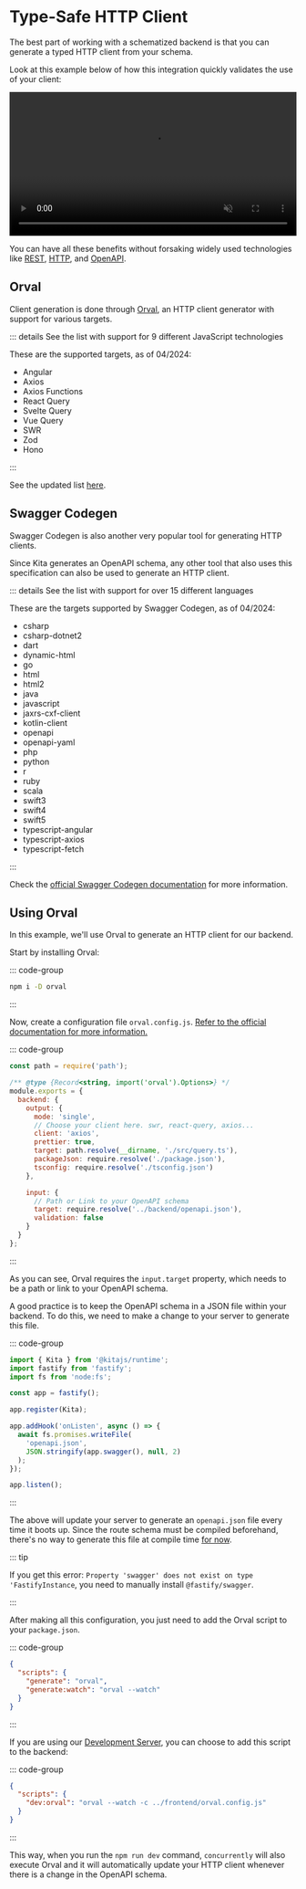 # Type-Safe HTTP Client

The best part of working with a schematized backend is that you can generate a
typed HTTP client from your schema.

Look at this example below of how this integration quickly validates the use of
your client:

<video width="100%" controls autoplay loop muted>
  <source src="/videos/orval-e2e.mp4" type="video/mp4" />
  Your browser does not support the video tag.
</video>

You can have all these benefits without forsaking widely used technologies like
[REST](https://en.wikipedia.org/wiki/REST),
[HTTP](https://en.wikipedia.org/wiki/HTTP), and
[OpenAPI](https://en.wikipedia.org/wiki/Open_API).

## Orval

Client generation is done through [Orval](https://orval.dev/), an HTTP client
generator with support for various targets.

::: details See the list with support for 9 different JavaScript technologies

These are the supported targets, as of 04/2024:

- Angular
- Axios
- Axios Functions
- React Query
- Svelte Query
- Vue Query
- SWR
- Zod
- Hono

:::

See the updated list
[here](https://orval.dev/reference/configuration/output#client).

## Swagger Codegen

Swagger Codegen is also another very popular tool for generating HTTP clients.

Since Kita generates an OpenAPI schema, any other tool that also uses this
specification can also be used to generate an HTTP client.

::: details See the list with support for over 15 different languages

These are the targets supported by Swagger Codegen, as of 04/2024:

- csharp
- csharp-dotnet2
- dart
- dynamic-html
- go
- html
- html2
- java
- javascript
- jaxrs-cxf-client
- kotlin-client
- openapi
- openapi-yaml
- php
- python
- r
- ruby
- scala
- swift3
- swift4
- swift5
- typescript-angular
- typescript-axios
- typescript-fetch

:::

Check the
[official Swagger Codegen documentation](https://swagger.io/tools/swagger-codegen/)
for more information.

## Using Orval

In this example, we'll use Orval to generate an HTTP client for our backend.

Start by installing Orval:

::: code-group

```sh [Frontend Terminal]
npm i -D orval
```

:::

Now, create a configuration file `orval.config.js`.
[Refer to the official documentation for more information.](https://orval.dev/reference/configuration/overview)

::: code-group

```js [frontend/orval.config.js]
const path = require('path');

/** @type {Record<string, import('orval').Options>} */
module.exports = {
  backend: {
    output: {
      mode: 'single',
      // Choose your client here. swr, react-query, axios...
      client: 'axios',
      prettier: true,
      target: path.resolve(__dirname, './src/query.ts'),
      packageJson: require.resolve('./package.json'),
      tsconfig: require.resolve('./tsconfig.json')
    },

    input: {
      // Path or Link to your OpenAPI schema
      target: require.resolve('../backend/openapi.json'),
      validation: false
    }
  }
};
```

:::

As you can see, Orval requires the `input.target` property, which needs to be a
path or link to your OpenAPI schema.

A good practice is to keep the OpenAPI schema in a JSON file within your
backend. To do this, we need to make a change to your server to generate this
file.

::: code-group

```ts {3,9,10,11,12,13,14} [backend/src/index.ts]
import { Kita } from '@kitajs/runtime';
import fastify from 'fastify';
import fs from 'node:fs';

const app = fastify();

app.register(Kita);

app.addHook('onListen', async () => {
  await fs.promises.writeFile(
    'openapi.json',
    JSON.stringify(app.swagger(), null, 2)
  );
});

app.listen();
```

:::

The above will update your server to generate an `openapi.json` file every time
it boots up. Since the route schema must be compiled beforehand, there's no way
to generate this file at compile time
[for now](https://github.com/fastify/fastify-swagger/issues/673).

::: tip

If you get this error:
`Property 'swagger' does not exist on type 'FastifyInstance`, you need to
manually install `@fastify/swagger`.

:::

After making all this configuration, you just need to add the Orval script to
your `package.json`.

::: code-group

```json [Frontend package.json]
{
  "scripts": {
    "generate": "orval",
    "generate:watch": "orval --watch"
  }
}
```

:::

If you are using our [Development Server](../recipes/dev-server.md), you can
choose to add this script to the backend:

::: code-group

```json [Backend package.json]
{
  "scripts": {
    "dev:orval": "orval --watch -c ../frontend/orval.config.js"
  }
}
```

:::

This way, when you run the `npm run dev` command, `concurrently` will also
execute Orval and it will automatically update your HTTP client whenever there
is a change in the OpenAPI schema.

